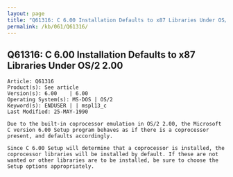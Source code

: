 ```yaml
---
layout: page
title: "Q61316: C 6.00 Installation Defaults to x87 Libraries Under OS/2 2.00"
permalink: /kb/061/Q61316/
---
```


## Q61316: C 6.00 Installation Defaults to x87 Libraries Under OS/2 2.00

	Article: Q61316
	Product(s): See article
	Version(s): 6.00    | 6.00
	Operating System(s): MS-DOS | OS/2
	Keyword(s): ENDUSER | | mspl13_c
	Last Modified: 25-MAY-1990
	
	Due to the built-in coprocessor emulation in OS/2 2.00, the Microsoft
	C version 6.00 Setup program behaves as if there is a coprocessor
	present, and defaults accordingly.
	
	Since C 6.00 Setup will determine that a coprocessor is installed, the
	coprocessor libraries will be installed by default. If these are not
	wanted or other libraries are to be installed, be sure to choose the
	Setup options appropriately.
